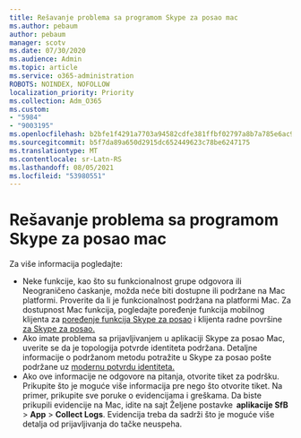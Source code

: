 ```yaml
---
title: Rešavanje problema sa programom Skype za posao mac
ms.author: pebaum
author: pebaum
manager: scotv
ms.date: 07/30/2020
ms.audience: Admin
ms.topic: article
ms.service: o365-administration
ROBOTS: NOINDEX, NOFOLLOW
localization_priority: Priority
ms.collection: Adm_O365
ms.custom:
- "5984"
- "9003195"
ms.openlocfilehash: b2bfe1f4291a7703a94582cdfe381ffbf02797a8b7a785e6ac9d74cf04290707
ms.sourcegitcommit: b5f7da89a650d2915dc652449623c78be6247175
ms.translationtype: MT
ms.contentlocale: sr-Latn-RS
ms.lasthandoff: 08/05/2021
ms.locfileid: "53980551"
---
```

# <a name="troubleshoot-issues-with-skype-for-business-on-mac"></a>Rešavanje problema sa programom Skype za posao mac

Za više informacija pogledajte: 

- Neke funkcije, kao što su funkcionalnost grupe odgovora ili Neograničeno ćaskanje, možda neće biti dostupne ili podržane na Mac platformi. Proverite da li je funkcionalnost podržana na platformi Mac. Za dostupnost Mac funkcija, pogledajte poređenje funkcija mobilnog klijenta za [poređenje funkcija Skype za posao](https://technet.microsoft.com/library/Dn951412.aspx) i klijenta radne površine [za Skype za posao.](https://docs.microsoft.com/skypeforbusiness/plan-your-deployment/clients-and-devices/desktop-feature-comparison)
- Ako imate problema sa prijavljivanjem u aplikaciji Skype za posao Mac, uverite se da je topologija potvrde identiteta podržana. Detaljne informacije o podržanom metodu potražite u Skype za posao pošte podržane uz [modernu potvrdu identiteta.](https://docs.microsoft.com/skypeforbusiness/plan-your-deployment/modern-authentication/topologies-supported)  
- Ako ove informacije ne odgovore na pitanja, otvorite tiket za podršku. Prikupite što je moguće više informacija pre nego što otvorite tiket. Na primer, prikupite sve poruke o evidencijama i greškama. Da biste prikupili evidencije na Mac, idite na sajt Željene postavke  **aplikacije SfB**  >  **App**  >  **Collect Logs**.  Evidencija treba da sadrži što je moguće više detalja od prijavljivanja do tačke neuspeha.